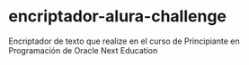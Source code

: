 # encriptador-alura-challenge
Encriptador de texto que realize en el curso de Principiante en Programación de Oracle Next Education
